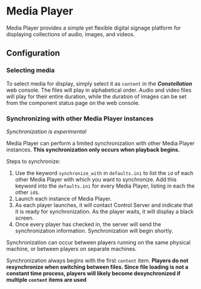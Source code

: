 # Media Player

Media Player provides a simple yet flexible digital signage platform for displaying collections of audio, images, and videos.

## Configuration

### Selecting media
To select media for display, simply select it as `content` in the **_Constellation_** web console. The files will play in alphabetical order. Audio and video files will play for their entire duration, while the duration of images can be set from the component status page on the web console.

### Synchronizing with other Media Player instances

_Synchronization is experimental_

Media Player can perform a limited synchronization with other Media Player instances. **This synchronization only occurs when playback begins.** 

Steps to synchronize:

1. Use the keyword `synchronize_with` in `defaults.ini` to list the `id` of each other Media Player with which you want to synchronize. Add this keyword into the `defaults.ini` for every Media Player, listing in each the other `id`s.
2. Launch each instance of Media Player.
3. As each player launches, it will contact Control Server and indicate that it is ready for synchronization. As the player waits, it will display a black screen.
4. Once every player has checked in, the server will send the synchronization information. Synchronization will begin shortly.

Synchronization can occur between players running on the same physical machine, or between players on separate machines.

Synchronization always begins with the first `content` item. **Players do not resynchronize when switching between files. Since file loading is not a constant time process, players will likely become desynchronized if multiple `content` items are used**